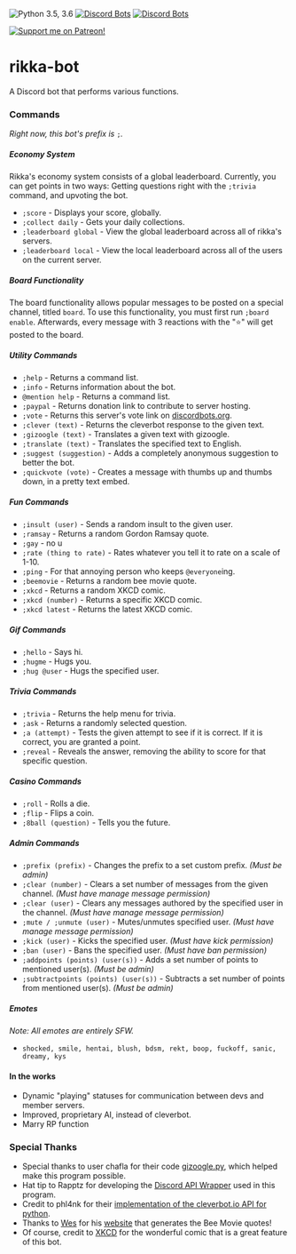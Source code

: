 ![Python 3.5, 3.6](https://img.shields.io/badge/python-3.5%2C%203.6-blue.svg) [![Discord Bots](https://discordbots.org/api/widget/status/430482288053059584.svg)](https://discordbots.org/bot/430482288053059584) [![Discord Bots](https://discordbots.org/api/widget/servers/430482288053059584.svg)](https://discordbots.org/bot/430482288053059584)


[![Support me on Patreon!](https://cdn.discordapp.com/attachments/437991897269665792/446474035149144074/unknown.png)](https://www.patreon.com/LeoSaucedo)
# rikka-bot

A Discord bot that performs various functions.

### Commands
*Right now, this bot's prefix is* `;`*.*

##### Economy System
Rikka's economy system consists of a global leaderboard. Currently, you can get points in two ways: Getting questions right with the `;trivia` command, and upvoting the bot.
- `;score` - Displays your score, globally.
- `;collect daily` - Gets your daily collections.
- `;leaderboard global` - View the global leaderboard across all of rikka's servers.
- `;leaderboard local` - View the local leaderboard across all of the users on the current server.

##### Board Functionality
The board functionality allows popular messages to be posted on a special channel, titled `board`.
To use this functionality, you must first run `;board enable`.
Afterwards, every message with 3 reactions with the "⭐" will get posted to the board.

##### Utility Commands
- `;help` - Returns a command list.
- `;info` - Returns information about the bot.
- `@mention help` - Returns a command list.
- `;paypal` - Returns donation link to contribute to server hosting.
- `;vote` - Returns this server's vote link on [discordbots.org](https://discordbots.org/).
- `;clever (text)` - Returns the cleverbot response to the given text.
- `;gizoogle (text)` - Translates a given text with gizoogle.
- `;translate (text)` - Translates the specified text to English.
- `;suggest (suggestion)` - Adds a completely anonymous suggestion to better the bot.
- `;quickvote (vote)` - Creates a message with thumbs up and thumbs down, in a pretty text embed.

##### Fun Commands
- `;insult (user)` - Sends a random insult to the given user.
- `;ramsay` - Returns a random Gordon Ramsay quote.
- `;gay` - no u
- `;rate (thing to rate)` - Rates whatever you tell it to rate on a scale of 1-10.
- `;ping` - For that annoying person who keeps `@everyone`ing.
- `;beemovie` - Returns a random bee movie quote.
- `;xkcd` - Returns a random XKCD comic.
- `;xkcd (number)` - Returns a specific XKCD comic.
- `;xkcd latest` - Returns the latest XKCD comic.

##### Gif Commands
- `;hello` - Says hi.
- `;hugme` - Hugs you.
- `;hug @user` - Hugs the specified user.

##### Trivia Commands
- `;trivia` - Returns the help menu for trivia.
- `;ask` - Returns a randomly selected question.
- `;a (attempt)` - Tests the given attempt to see if it is correct. If it is correct, you are granted a point.
- `;reveal` - Reveals the answer, removing the ability to score for that specific question.

##### Casino Commands
- `;roll` - Rolls a die.
- `;flip` - Flips a coin.
- `;8ball (question)` - Tells you the future.

##### Admin Commands
- `;prefix (prefix)` - Changes the prefix to a set custom prefix. *(Must be admin)*
- `;clear (number)` - Clears a set number of messages from the given channel. *(Must have manage message permission)*
- `;clear (user)` - Clears any messages authored by the specified user in the channel. *(Must have manage message permission)*
- `;mute / ;unmute (user)` - Mutes/unmutes specified user. *(Must have manage message permission)*
- `;kick (user)` - Kicks the specified user. *(Must have kick permission)*
- `;ban (user)` - Bans the specified user. *(Must have ban permission)*
- `;addpoints (points) (user(s))` - Adds a set number of points to mentioned user(s). *(Must be admin)*
- `;subtractpoints (points) (user(s))` - Subtracts a set number of points from mentioned user(s). *(Must be admin)*

##### Emotes
*Note: All emotes are entirely SFW.*
- `shocked, smile, hentai, blush, bdsm, rekt, boop, fuckoff, sanic, dreamy, kys`

#### In the works
- Dynamic "playing" statuses for communication between devs and member servers.
- Improved, proprietary AI, instead of cleverbot.
- Marry RP function

### Special Thanks
- Special thanks to user chafla for their code [gizoogle.py](https://github.com/chafla/gizoogle-py), which helped make this program possible.
- Hat tip to Rapptz for developing the [Discord API Wrapper](https://github.com/Rapptz/discord.py) used in this program.
- Credit to phl4nk for their [implementation of the cleverbot.io API for python](https://github.com/phl4nk/CleverApi).
- Thanks to [Wes](https://github.com/NeonWizard) for his [website](http://wizardlywonders.xyz:3054/) that generates the Bee Movie quotes!
- Of course, credit to [XKCD](https://xkcd.com/) for the wonderful comic that is a great feature of this bot.
